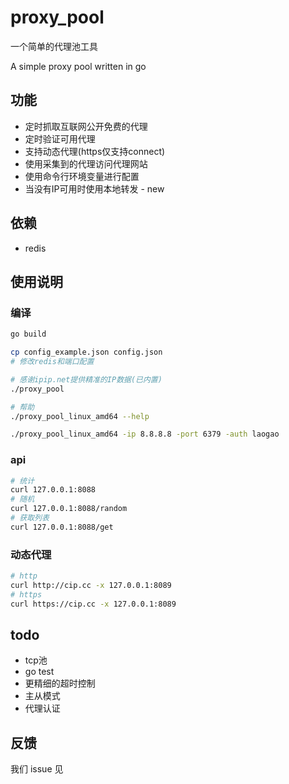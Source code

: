 # proxy_pool

一个简单的代理池工具

A simple proxy pool written in go

## 功能

 - 定时抓取互联网公开免费的代理
 - 定时验证可用代理
 - 支持动态代理(https仅支持connect)
 - 使用采集到的代理访问代理网站
 - 使用命令行环境变量进行配置
 - 当没有IP可用时使用本地转发 - new

## 依赖

 - redis

## 使用说明

### 编译

```bash
go build

cp config_example.json config.json
# 修改redis和端口配置

# 感谢ipip.net提供精准的IP数据(已内置)
./proxy_pool

# 帮助
./proxy_pool_linux_amd64 --help

./proxy_pool_linux_amd64 -ip 8.8.8.8 -port 6379 -auth laogao
```

### api

```bash
# 统计
curl 127.0.0.1:8088
# 随机
curl 127.0.0.1:8088/random
# 获取列表
curl 127.0.0.1:8088/get
```

### 动态代理

```bash
# http
curl http://cip.cc -x 127.0.0.1:8089
# https
curl https://cip.cc -x 127.0.0.1:8089
```

## todo

 - tcp池
 - go test
 - 更精细的超时控制
 - 主从模式
 - 代理认证

## 反馈

我们 issue 见
